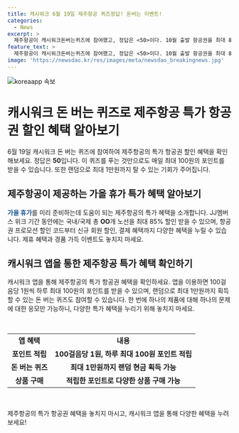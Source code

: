```yaml
---
title: 캐시워크 6월 19일 제주항공 퀴즈정답! 돈버는 이벤트!
categories:
  - News
excerpt: >
  제주항공이 캐시워크돈버는퀴즈에 참여했고, 정답은 <50>이다. 10월 출발 항공권을 최대 85% 할인하는 JJ멤버스위크가 진행되며, 캐시워크 앱을 통해 포인트를 쌓고 돈 버는 퀴즈를 풀어 최대 1만원 상금을 받을 수 있다. 또한 포인트로 스타벅스 커피 등 각종 상품을 구매할 수 있다. Sin메 제공 - 박정빈 기자
feature_text: >
  제주항공이 캐시워크돈버는퀴즈에 참여했고, 정답은 <50>이다. 10월 출발 항공권을 최대 85% 할인하는 JJ멤버스위크가 진행되며, 캐시워크 앱을 통해 포인트를 쌓고 돈 버는 퀴즈를 풀어 최대 1만원 상금을 받을 수 있다. 또한 포인트로 스타벅스 커피 등 각종 상품을 구매할 수 있다. Sin메 제공 - 박정빈 기자
image: 'https://newsdao.kr/res/images/meta/newsdao_breakingnews.jpg'
---
```


<p><img src="https://newsdao.kr/res/images/meta/newsdao_breakingnews.jpg" alt="koreaapp 속보" /></p>

<h1>캐시워크 돈 버는 퀴즈로 제주항공 특가 항공권 할인 혜택 알아보기</h1>

<p>6월 19일 캐시워크 돈 버는 퀴즈에 참여하여 제주항공의 특가 항공권 할인 혜택을 확인해보세요. 정답은 <b>50</b>입니다. 이 퀴즈를 푸는 것만으로도 매일 최대 100원의 포인트를 받을 수 있습니다. 또한 랜덤으로 최대 1만원까지 탈 수 있는 기회가 주어집니다.</p>

<h2 data-ke-size="size26">제주항공이 제공하는 가을 휴가 특가 혜택 알아보기</h2>

<p><b><span style="color: #1a5490;">가을 휴가</span></b>를 미리 준비하는데 도움이 되는 제주항공의 특가 혜택을 소개합니다. JJ멤버스 위크 기간 동안에는 국내/국제 총 <b>OO</b>개 노선을 최대 85% 할인 받을 수 있으며, 항공권 프로모션 할인 코드부터 신규 회원 할인, 결제 혜택까지 다양한 혜택을 누릴 수 있습니다. 제휴 혜택과 경품 가득 이벤트도 놓치지 마세요.</p>

<h2 data-ke-size="size26">캐시워크 앱을 통한 제주항공 특가 혜택 확인하기</h2>

<p>캐시워크 앱을 통해 제주항공의 특가 항공권 혜택을 확인하세요. 앱을 이용하면 100걸음당 1원씩 하루 최대 100원의 포인트를 받을 수 있으며, 랜덤으로 최대 1만원까지 획득할 수 있는 돈 버는 퀴즈도 참여할 수 있습니다. 한 번에 하나의 제품에 대해 하나의 문제에 대한 응모만 가능하니, 다양한 특가 혜택을 누리기 위해 놓치지 마세요.</p>

<p data-ke-size="size16">&nbsp;</p>

<table>
    <tbody>
        <tr>
            <td style="text-align: center; height: 17px;"><b>앱 혜택</b></td>
            <td style="text-align: center; height: 17px;"><b>내용</b></td>
        </tr>
        <tr>
            <td style="text-align: center; height: 17px;"><b>포인트 적립</b></td>
            <td style="text-align: center; height: 17px;"><b>100걸음당 1원, 하루 최대 100원 포인트 적립</b></td>
        </tr>
        <tr>
            <td style="text-align: center; height: 17px;"><b>돈 버는 퀴즈</b></td>
            <td style="text-align: center; height: 17px;"><b>최대 1만원까지 랜덤 현금 획득 가능</b></td>
        </tr>
        <tr>
            <td style="text-align: center; height: 17px;"><b>상품 구매</b></td>
            <td style="text-align: center; height: 17px;"><b>적립한 포인트로 다양한 상품 구매 가능</b></td>
        </tr>
    </tbody>
</table>

<p data-ke-size="size16">&nbsp;</p>

<p>제주항공의 특가 항공권 혜택을 놓치지 마시고, 캐시워크 앱을 통해 다양한 혜택을 누려보세요!</p>

